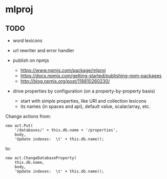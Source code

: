 # mlproj

## TODO

- word lexicons
- url rewriter and error handler
- publish on npmjs
    - https://www.npmjs.com/package/mlproj
    - https://docs.npmjs.com/getting-started/publishing-npm-packages
	- http://blog.npmjs.org/post/118810260230/

- drive properties by configuration (on a property-by-property basis)
    - start with simple properties, like URI and collection lexicons
	- its names (in spaces and api), default value, scalar/array, etc.

Change actions from:

```
new act.Put(
    '/databases/' + this.db.name + '/properties',
    body,
    'Update indexes:  \t' + this.db.name));
```

to:

```
new act.ChangeDatabaseProperty(
    this.db.name,
    body,
    'Update indexes:  \t' + this.db.name));
```
